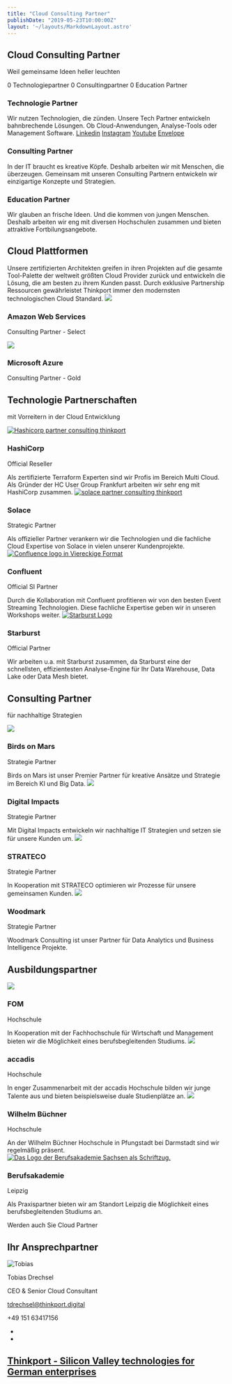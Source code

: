```yaml
---
title: "Cloud Consulting Partner"
publishDate: "2019-05-23T10:00:00Z"
layout: '~/layouts/MarkdownLayout.astro'
---
```


## Cloud Consulting Partner

Weil gemeinsame Ideen heller leuchten

0 Technologiepartner 0 Consultingpartner 0 Education Partner

### Technologie Partner

Wir nutzen Technologien, die zünden. Unsere Tech Partner entwickeln bahnbrechende Lösungen. Ob Cloud-Anwendungen, Analyse-Tools oder Management Software. [Linkedin](https://www.linkedin.com/company/11759873) [Instagram](https://www.instagram.com/thinkport/) [Youtube](https://www.youtube.com/channel/UCnke3WYRT6bxuMK2t4jw2qQ) [Envelope](mailto:tdrechsel@thinkport.digital)[](#linksection)

### Consulting Partner

In der IT braucht es kreative Köpfe. Deshalb arbeiten wir mit Menschen, die überzeugen. Gemeinsam mit unseren Consulting Partnern entwickeln wir einzigartige Konzepte und Strategien.

### Education Partner

Wir glauben an frische Ideen. Und die kommen von jungen Menschen. Deshalb arbeiten wir eng mit diversen Hochschulen zusammen und bieten attraktive Fortbilungsangebote.

## Cloud Plattformen

Unsere zertifizierten Architekten greifen in ihren Projekten auf die gesamte Tool-Palette der weltweit größten Cloud Provider zurück und entwickeln die Lösung, die am besten zu ihrem Kunden passt. Durch exklusive Partnership Ressourcen gewährleistet Thinkport immer den modernsten technologischen Cloud Standard. [![](images/aws.png)](https://aws.amazon.com/de/partners/find/partnerdetails/?n=Thinkport%20GmbH&id=0010L00001tBb55QAC)

### Amazon Web Services

Consulting Partner - Select

[![](images/Azure.png)](https://appsource.microsoft.com/en-us/marketplace/partner-dir/12e29f7c-8633-4490-ab9d-95ba84981681/overview)

### Microsoft Azure

Consulting Partner - Gold

## Technologie Partnerschaften  

mit Vorreitern in der Cloud Entwicklung

[![Hashicorp partner consulting thinkport](images/hashicorp_thinkport_partner-300x300.png)](https://www.hashicorp.com/)

### HashiCorp

Official Reseller

Als zertifizierte Terraform Experten sind wir Profis im Bereich Multi Cloud. Als Gründer der HC User Group Frankfurt arbeiten wir sehr eng mit HashiCorp zusammen. [![solace partner consulting thinkport](images/solace-300x300.png)](https://solace.com/)

### Solace

Strategic Partner

Als offizieller Partner verankern wir die Technologien und die fachliche Cloud Expertise von Solace in vielen unserer Kundenprojekte. [![Confluence logo in Viereckige Format](images/Confluence-quadrat-300x300.webp)](https://de.confluent.io/)

### Confluent

Official SI Partner

Durch die Kollaboration mit Confluent profitieren wir von den besten Event Streaming Technologien. Diese fachliche Expertise geben wir in unseren Workshops weiter. [![Starburst Logo](images/Starburst-Logo-300x300.png)](https://www.starburst.io/)

### Starburst

Official Partner

Wir arbeiten u.a. mit Starburst zusammen, da Starburst eine der schnellsten, effizientesten Analyse-Engine für Ihr Data Warehouse, Data Lake oder Data Mesh bietet.

## Consulting Partner  

für nachhaltige Strategien

[![](images/birdsonmars_thinkport_partner-300x300.png)](https://www.birdsonmars.com/)

### Birds on Mars

Strategie Partner

Birds on Mars ist unser Premier Partner für kreative Ansätze und Strategie im Bereich KI und Big Data. [![](images/digitalimpacts_thinkport_partner-300x300.png)](https://www.digitalimpacts.net/)

### Digital Impacts

Strategie Partner

Mit Digital Impacts entwickeln wir nachhaltige IT Strategien und setzen sie für unsere Kunden um. [![](images/strateco_thinkport_partner-300x300.png)](https://www.strateco.de/startseite)

### STRATECO

Strategie Partner

In Kooperation mit STRATECO optimieren wir Prozesse für unsere gemeinsamen Kunden. [![](images/woodmark_thinkport_partner-300x300.png)](https://www.woodmark.de/de/)

### Woodmark

Strategie Partner

Woodmark Consulting ist unser Partner für Data Analytics und Business Intelligence Projekte.

## Ausbildungspartner

[![](images/fom_thinkport_partner-300x300.png)](https://www.fom.de/)

### FOM  

Hochschule

In Kooperation mit der Fachhochschule für Wirtschaft und Management bieten wir die Möglichkeit eines berufsbegleitenden Studiums. [![](images/accadis_thinkport_partner-300x300.png)](https://www.accadis.com/)

### accadis  

Hochschule

In enger Zusammenarbeit mit der accadis Hochschule bilden wir junge Talente aus und bieten beispielsweise duale Studienplätze an. [![](images/wbh_thinkport_partner-300x300.png)](https://www.wb-fernstudium.de/)

### Wilhelm Büchner  

Hochschule

An der Wilhelm Büchner Hochschule in Pfungstadt bei Darmstadt sind wir regelmäßig präsent. [![Das Logo der Berufsakademie Sachsen als Schriftzug.](images/BA-300x300.png)](https://www.ba-leipzig.de/)

### Berufsakademie  

Leipzig

Als Praxispartner bieten wir am Standort Leipzig die Möglichkeit eines berufsbegleitenden Studiums an.

Werden auch Sie Cloud Partner

## Ihr Ansprechpartner

![Tobias](images/Tobias_edite_small-1.png)

Tobias Drechsel

CEO & Senior Cloud Consultant

[tdrechsel@thinkport.digital](mailto:tdrechsel@thinkport.digital)

+49 151 63417156

* [](https://de.linkedin.com/in/tobias-drechsel-ba1319b6)
* [](https://www.xing.com/profile/Tobias_Drechsel3)

## [Thinkport - Silicon Valley technologies for German enterprises](https://thinkport.digital/kontaktieren/)
